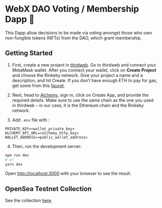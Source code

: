 # WebX DAO Voting / Membership Dapp 🧬

This Dapp allow decisions to be made via voting amongst those who own non-fungible tokens (NFTs) from the DAO, which grant membership.

## Getting Started

1. First, create a new project in [thirdweb](https://thirdweb.com/). Go to thirdweb and connect your MetaMask wallet. After you connect your wallet, click on **Create Project** and choose the Rinkeby network.
Give your project a name and a description, and hit Create. If you don’t have enough ETH to pay for gas, get some from this [faucet](https://rinkebyfaucet.com/).

2. Next, head to [Alchemy](https://www.alchemy.com/), sign in, click on Create App, and provide the required details. Make sure to use the same chain as the one you used in thirdweb – in our case, it is the Ethereum chain and the Rinkeby network.

3. Add `.env` file with :

```env
PRIVATE_KEY=<wallet_private_key>
ALCHEMY_API_URL=<alchemy_http_key>
WALLET_ADDRESS=<public_wallet_address>
```

4. Then, run the development server:

```bash
npm run dev
# or
yarn dev
```

Open [http://localhost:3000](http://localhost:3000) with your browser to see the result.

## OpenSea Testnet Collection

See the collection [here](https://testnets.opensea.io/collection/webx-dao).
